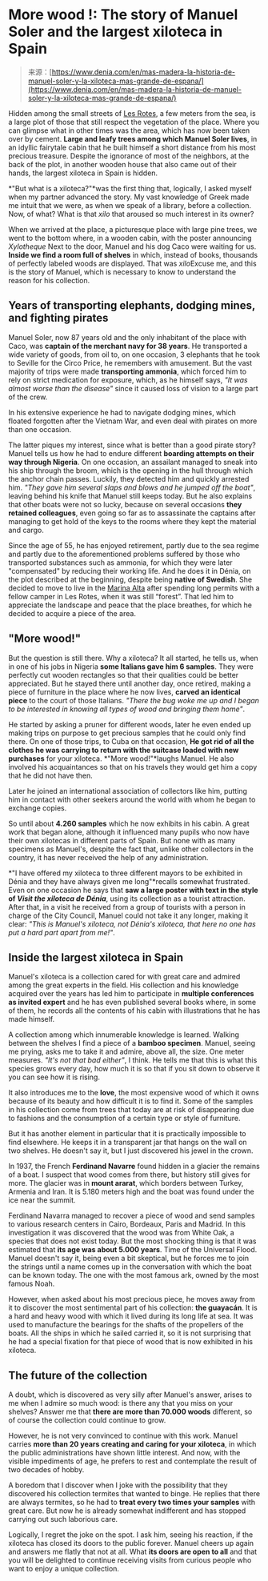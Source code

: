 <!--yml
category: 未分类
date: 2024-05-27 14:48:15
-->

# More wood !: The story of Manuel Soler and the largest xiloteca in Spain

> 来源：[https://www.denia.com/en/mas-madera-la-historia-de-manuel-soler-y-la-xiloteca-mas-grande-de-espana/](https://www.denia.com/en/mas-madera-la-historia-de-manuel-soler-y-la-xiloteca-mas-grande-de-espana/)

Hidden among the small streets of [Les Rotes](https://www.denia.com/en/playa-de-les-rotes/ "Les Rotes"), a few meters from the sea, is a large plot of those that still respect the vegetation of the place. Where you can glimpse what in other times was the area, which has now been taken over by cement. **Large and leafy trees among which Manuel Soler lives**, in an idyllic fairytale cabin that he built himself a short distance from his most precious treasure. Despite the ignorance of most of the neighbors, at the back of the plot, in another wooden house that also came out of their hands, the largest xiloteca in Spain is hidden.

*"But what is a xiloteca?"*was the first thing that, logically, I asked myself when my partner advanced the story. My vast knowledge of Greek made me intuit that we were, as when we speak of a library, before a collection. Now, of what? What is that *xilo* that aroused so much interest in its owner?

When we arrived at the place, a picturesque place with large pine trees, we went to the bottom where, in a wooden cabin, with the poster announcing *Xylotheque* Next to the door, Manuel and his dog Caco were waiting for us. **Inside we find a room full of shelves** in which, instead of books, thousands of perfectly labeled woods are displayed. That was *xilo*Excuse me, and this is the story of Manuel, which is necessary to know to understand the reason for his collection.

## Years of transporting elephants, dodging mines, and fighting pirates

Manuel Soler, now 87 years old and the only inhabitant of the place with Caco, was **captain of the merchant navy for 38 years**. He transported a wide variety of goods, from oil to, on one occasion, 3 elephants that he took to Seville for the Circo Price, he remembers with amusement. But the vast majority of trips were made **transporting ammonia**, which forced him to rely on strict medication for exposure, which, as he himself says, *"It was almost worse than the disease"* since it caused loss of vision to a large part of the crew.

In his extensive experience he had to navigate dodging mines, which floated forgotten after the Vietnam War, and even deal with pirates on more than one occasion.

The latter piques my interest, since what is better than a good pirate story? Manuel tells us how he had to endure different **boarding attempts on their way through Nigeria**. On one occasion, an assailant managed to sneak into his ship through the broom, which is the opening in the hull through which the anchor chain passes. Luckily, they detected him and quickly arrested him. *"They gave him several slaps and blows and he jumped off the boat"*, leaving behind his knife that Manuel still keeps today. But he also explains that other boats were not so lucky, because on several occasions **they retained colleagues**, even going so far as to assassinate the captains after managing to get hold of the keys to the rooms where they kept the material and cargo.

Since the age of 55, he has enjoyed retirement, partly due to the sea regime and partly due to the aforementioned problems suffered by those who transported substances such as ammonia, for which they were later "compensated" by reducing their working life. And he does it in Dénia, on the plot described at the beginning, despite being **native of Swedish**. She decided to move to live in the [Marina Alta](https://lamarinaalta.com/ "Marina Alta") after spending long permits with a fellow camper in Les Rotes, when it was still “forest”. That led him to appreciate the landscape and peace that the place breathes, for which he decided to acquire a piece of the area.

## "More wood!"

But the question is still there. Why a xiloteca? It all started, he tells us, when in one of his jobs in Nigeria **some Italians gave him 6 samples**. They were perfectly cut wooden rectangles so that their qualities could be better appreciated. But he stayed there until another day, once retired, making a piece of furniture in the place where he now lives, **carved an identical piece** to the court of those Italians. *"There the bug woke me up and I began to be interested in knowing all types of wood and bringing them home"*.

He started by asking a pruner for different woods, later he even ended up making trips on purpose to get precious samples that he could only find there. On one of those trips, to Cuba on that occasion, **He got rid of all the clothes he was carrying to return with the suitcase loaded with new purchases** for your xiloteca. *"More wood!"*laughs Manuel. He also involved his acquaintances so that on his travels they would get him a copy that he did not have then.

Later he joined an international association of collectors like him, putting him in contact with other seekers around the world with whom he began to exchange copies.

So until about **4.260 samples** which he now exhibits in his cabin. A great work that began alone, although it influenced many pupils who now have their own xilotecas in different parts of Spain. But none with as many specimens as Manuel's, despite the fact that, unlike other collectors in the country, it has never received the help of any administration.

*"I have offered my xiloteca to three different mayors to be exhibited in Dénia and they have always given me long"*recalls somewhat frustrated. Even on one occasion he says that **saw a large poster with text in the style of *Visit the xiloteca de Dénia***, using its collection as a tourist attraction. After that, in a visit he received from a group of tourists with a person in charge of the City Council, Manuel could not take it any longer, making it clear: *"This is Manuel's xiloteca, not Dénia's xiloteca, that here no one has put a hard part apart from me!"*.

## Inside the largest xiloteca in Spain

Manuel's xiloteca is a collection cared for with great care and admired among the great experts in the field. His collection and his knowledge acquired over the years has led him to participate in **multiple conferences as invited expert** and he has even published several books where, in some of them, he records all the contents of his cabin with illustrations that he has made himself.

A collection among which innumerable knowledge is learned. Walking between the shelves I find a piece of a **bamboo specimen**. Manuel, seeing me prying, asks me to take it and admire, above all, the size. One meter measures. *"It's not that bad either"*, I think. He tells me that this is what this species grows every day, how much it is so that if you sit down to observe it you can see how it is rising.

It also introduces me to the **love**, the most expensive wood of which it owns because of its beauty and how difficult it is to find it. Some of the samples in his collection come from trees that today are at risk of disappearing due to fashions and the consumption of a certain type or style of furniture.

But it has another element in particular that it is practically impossible to find elsewhere. He keeps it in a transparent jar that hangs on the wall on two shelves. He doesn't say it, but I just discovered his jewel in the crown.

In 1937, the French **Ferdinand Navarre** found hidden in a glacier the remains of a boat. I suspect that wood comes from there, but history still gives for more. The glacier was in **mount ararat**, which borders between Turkey, Armenia and Iran. It is 5.180 meters high and the boat was found under the ice near the summit.

Ferdinand Navarra managed to recover a piece of wood and send samples to various research centers in Cairo, Bordeaux, Paris and Madrid. In this investigation it was discovered that the wood was from White Oak, a species that does not exist today. But the most shocking thing is that it was estimated that **its age was about 5.000 years**. Time of the Universal Flood. Manuel doesn't say it, being even a bit skeptical, but he forces me to join the strings until a name comes up in the conversation with which the boat can be known today. The one with the most famous ark, owned by the most famous Noah.

However, when asked about his most precious piece, he moves away from it to discover the most sentimental part of his collection: **the guayacán**. It is a hard and heavy wood with which it lived during its long life at sea. It was used to manufacture the bearings for the shafts of the propellers of the boats. All the ships in which he sailed carried it, so it is not surprising that he had a special fixation for that piece of wood that is now exhibited in his xiloteca.

## The future of the collection

A doubt, which is discovered as very silly after Manuel's answer, arises to me when I admire so much wood: is there any that you miss on your shelves? Answer me that **there are more than 70.000 woods** different, so of course the collection could continue to grow.

However, he is not very convinced to continue with this work. Manuel carries **more than 20 years creating and caring for your xiloteca**, in which the public administrations have shown little interest. And now, with the visible impediments of age, he prefers to rest and contemplate the result of two decades of hobby.

A boredom that I discover when I joke with the possibility that they discovered his collection termites that wanted to binge. He replies that there are always termites, so he had to **treat every two times your samples** with great care. But now he is already somewhat indifferent and has stopped carrying out such laborious care.

Logically, I regret the joke on the spot. I ask him, seeing his reaction, if the xiloteca has closed its doors to the public forever. Manuel cheers up again and answers me flatly that not at all. What **its doors are open to all** and that you will be delighted to continue receiving visits from curious people who want to enjoy a unique collection.